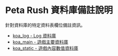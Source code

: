 # Peta Rush 資料庫備註說明

針對資料庫的特定資料表欄位備註資訊。

- [koa_log - Log 資料庫](koa_log.md)
- [koa_main - 遊戲主要資料庫](koa_main.md)
- [koa_static - 遊戲內容數值資料庫](koa_static.md)
